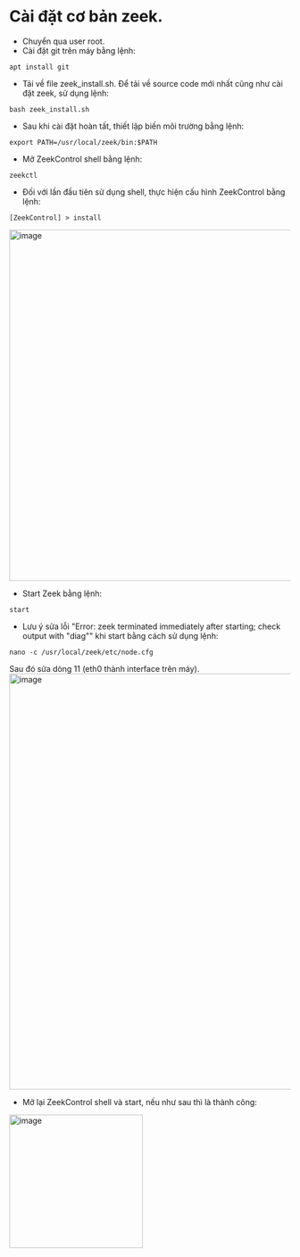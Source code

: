 # Cài đặt cơ bản zeek.
- Chuyển qua user root.
- Cài đặt git trên máy bằng lệnh:
```
apt install git
```
- Tải về file zeek_install.sh. Để tải về source code mới nhất cũng như cài đặt zeek, sử dụng lệnh:
```
bash zeek_install.sh
```
- Sau khi cài đặt hoàn tất, thiết lập biến môi trường bằng lệnh:
```
export PATH=/usr/local/zeek/bin:$PATH
```
- Mở ZeekControl shell bằng lệnh:
```
zeekctl
```
- Đối với lần đầu tiên sử dụng shell, thực hiện cấu hình ZeekControl bằng lệnh:
```
[ZeekControl] > install
```
<img width="629" alt="image" src="https://user-images.githubusercontent.com/41882267/91044186-10f45e80-e63f-11ea-992c-091bd132d868.png">

- Start Zeek bằng lệnh:
```
start
```

- Lưu ý sửa lỗi "Error: zeek terminated immediately after starting; check output with "diag"" khi start bằng cách sử dụng lệnh:
```
nano -c /usr/local/zeek/etc/node.cfg
```
Sau đó sửa dòng 11 (eth0 thành interface trên máy).
<img width="745" alt="image" src="https://user-images.githubusercontent.com/41882267/91045002-5c5b3c80-e640-11ea-8709-13fadee0af7f.png">

- Mở lại ZeekControl shell và start, nếu như sau thì là thành công:

<img width="239" alt="image" src="https://user-images.githubusercontent.com/41882267/91045157-a3493200-e640-11ea-8755-017eaeec44e5.png">
